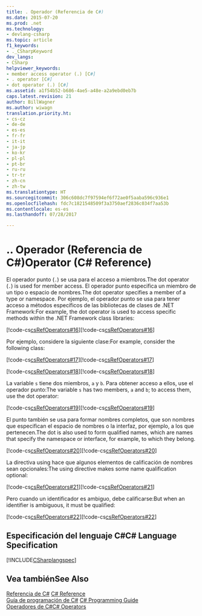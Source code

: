 ```yaml
---
title: . Operador (Referencia de C#)
ms.date: 2015-07-20
ms.prod: .net
ms.technology:
- devlang-csharp
ms.topic: article
f1_keywords:
- ._CSharpKeyword
dev_langs:
- CSharp
helpviewer_keywords:
- member access operator (.) [C#]
- . operator [C#]
- dot operator (.) [C#]
ms.assetid: a1f54b52-b686-4ae5-a48e-a2a9ebd0eb7b
caps.latest.revision: 21
author: BillWagner
ms.author: wiwagn
translation.priority.ht:
- cs-cz
- de-de
- es-es
- fr-fr
- it-it
- ja-jp
- ko-kr
- pl-pl
- pt-br
- ru-ru
- tr-tr
- zh-cn
- zh-tw
ms.translationtype: HT
ms.sourcegitcommit: 306c608dc7f97594ef6f72ae0f5aaba596c936e1
ms.openlocfilehash: fdc7c1821548509f3a3750aef2836c034f7aa53b
ms.contentlocale: es-es
ms.lasthandoff: 07/28/2017

---
```

# <a name="-operator-c-reference"></a><span data-ttu-id="4b568-103">.</span><span class="sxs-lookup"><span data-stu-id="4b568-103">.</span></span> <span data-ttu-id="4b568-104">Operador (Referencia de C#)</span><span class="sxs-lookup"><span data-stu-id="4b568-104">Operator (C# Reference)</span></span>
<span data-ttu-id="4b568-105">El operador punto (`.`) se usa para el acceso a miembros.</span><span class="sxs-lookup"><span data-stu-id="4b568-105">The dot operator (`.`) is used for member access.</span></span> <span data-ttu-id="4b568-106">El operador punto especifica un miembro de un tipo o espacio de nombres.</span><span class="sxs-lookup"><span data-stu-id="4b568-106">The dot operator specifies a member of a type or namespace.</span></span> <span data-ttu-id="4b568-107">Por ejemplo, el operador punto se usa para tener acceso a métodos específicos de las bibliotecas de clases de .NET Framework:</span><span class="sxs-lookup"><span data-stu-id="4b568-107">For example, the dot operator is used to access specific methods within the .NET Framework class libraries:</span></span>  
  
 <span data-ttu-id="4b568-108">[!code-cs[csRefOperators#16](../../../csharp/language-reference/operators/codesnippet/CSharp/member-access-operator_1.cs)]</span><span class="sxs-lookup"><span data-stu-id="4b568-108">[!code-cs[csRefOperators#16](../../../csharp/language-reference/operators/codesnippet/CSharp/member-access-operator_1.cs)]</span></span>  
  
 <span data-ttu-id="4b568-109">Por ejemplo, considere la siguiente clase:</span><span class="sxs-lookup"><span data-stu-id="4b568-109">For example, consider the following class:</span></span>  
  
 <span data-ttu-id="4b568-110">[!code-cs[csRefOperators#17](../../../csharp/language-reference/operators/codesnippet/CSharp/member-access-operator_2.cs)]</span><span class="sxs-lookup"><span data-stu-id="4b568-110">[!code-cs[csRefOperators#17](../../../csharp/language-reference/operators/codesnippet/CSharp/member-access-operator_2.cs)]</span></span>  
  
 <span data-ttu-id="4b568-111">[!code-cs[csRefOperators#18](../../../csharp/language-reference/operators/codesnippet/CSharp/member-access-operator_3.cs)]</span><span class="sxs-lookup"><span data-stu-id="4b568-111">[!code-cs[csRefOperators#18](../../../csharp/language-reference/operators/codesnippet/CSharp/member-access-operator_3.cs)]</span></span>  
  
 <span data-ttu-id="4b568-112">La variable `s` tiene dos miembros, `a` y `b`. Para obtener acceso a ellos, use el operador punto:</span><span class="sxs-lookup"><span data-stu-id="4b568-112">The variable `s` has two members, `a` and `b`; to access them, use the dot operator:</span></span>  
  
 <span data-ttu-id="4b568-113">[!code-cs[csRefOperators#19](../../../csharp/language-reference/operators/codesnippet/CSharp/member-access-operator_4.cs)]</span><span class="sxs-lookup"><span data-stu-id="4b568-113">[!code-cs[csRefOperators#19](../../../csharp/language-reference/operators/codesnippet/CSharp/member-access-operator_4.cs)]</span></span>  
  
 <span data-ttu-id="4b568-114">El punto también se usa para formar nombres completos, que son nombres que especifican el espacio de nombres o la interfaz, por ejemplo, a los que pertenecen.</span><span class="sxs-lookup"><span data-stu-id="4b568-114">The dot is also used to form qualified names, which are names that specify the namespace or interface, for example, to which they belong.</span></span>  
  
 <span data-ttu-id="4b568-115">[!code-cs[csRefOperators#20](../../../csharp/language-reference/operators/codesnippet/CSharp/member-access-operator_5.cs)]</span><span class="sxs-lookup"><span data-stu-id="4b568-115">[!code-cs[csRefOperators#20](../../../csharp/language-reference/operators/codesnippet/CSharp/member-access-operator_5.cs)]</span></span>  
  
 <span data-ttu-id="4b568-116">La directiva using hace que algunos elementos de calificación de nombres sean opcionales:</span><span class="sxs-lookup"><span data-stu-id="4b568-116">The using directive makes some name qualification optional:</span></span>  
  
 <span data-ttu-id="4b568-117">[!code-cs[csRefOperators#21](../../../csharp/language-reference/operators/codesnippet/CSharp/member-access-operator_6.cs)]</span><span class="sxs-lookup"><span data-stu-id="4b568-117">[!code-cs[csRefOperators#21](../../../csharp/language-reference/operators/codesnippet/CSharp/member-access-operator_6.cs)]</span></span>  
  
 <span data-ttu-id="4b568-118">Pero cuando un identificador es ambiguo, debe calificarse:</span><span class="sxs-lookup"><span data-stu-id="4b568-118">But when an identifier is ambiguous, it must be qualified:</span></span>  
  
 <span data-ttu-id="4b568-119">[!code-cs[csRefOperators#22](../../../csharp/language-reference/operators/codesnippet/CSharp/member-access-operator_7.cs)]</span><span class="sxs-lookup"><span data-stu-id="4b568-119">[!code-cs[csRefOperators#22](../../../csharp/language-reference/operators/codesnippet/CSharp/member-access-operator_7.cs)]</span></span>  
  
## <a name="c-language-specification"></a><span data-ttu-id="4b568-120">Especificación del lenguaje C#</span><span class="sxs-lookup"><span data-stu-id="4b568-120">C# Language Specification</span></span>  
 [!INCLUDE[CSharplangspec](~/includes/csharplangspec-md.md)]  
  
## <a name="see-also"></a><span data-ttu-id="4b568-121">Vea también</span><span class="sxs-lookup"><span data-stu-id="4b568-121">See Also</span></span>  
 <span data-ttu-id="4b568-122">[Referencia de C#](../../../csharp/language-reference/index.md) </span><span class="sxs-lookup"><span data-stu-id="4b568-122">[C# Reference](../../../csharp/language-reference/index.md) </span></span>  
 <span data-ttu-id="4b568-123">[Guía de programación de C#](../../../csharp/programming-guide/index.md) </span><span class="sxs-lookup"><span data-stu-id="4b568-123">[C# Programming Guide](../../../csharp/programming-guide/index.md) </span></span>  
 [<span data-ttu-id="4b568-124">Operadores de C#</span><span class="sxs-lookup"><span data-stu-id="4b568-124">C# Operators</span></span>](../../../csharp/language-reference/operators/index.md)


